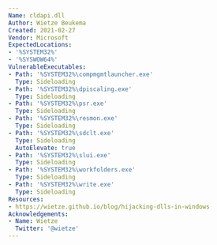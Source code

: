 ```yaml
---
Name: cldapi.dll
Author: Wietze Beukema
Created: 2021-02-27
Vendor: Microsoft
ExpectedLocations:
- '%SYSTEM32%'
- '%SYSWOW64%'
VulnerableExecutables:
- Path: '%SYSTEM32%\compmgmtlauncher.exe'
  Type: Sideloading
- Path: '%SYSTEM32%\dpiscaling.exe'
  Type: Sideloading
- Path: '%SYSTEM32%\psr.exe'
  Type: Sideloading
- Path: '%SYSTEM32%\resmon.exe'
  Type: Sideloading
- Path: '%SYSTEM32%\sdclt.exe'
  Type: Sideloading
  AutoElevate: true
- Path: '%SYSTEM32%\slui.exe'
  Type: Sideloading
- Path: '%SYSTEM32%\workfolders.exe'
  Type: Sideloading
- Path: '%SYSTEM32%\write.exe'
  Type: Sideloading
Resources:
- https://wietze.github.io/blog/hijacking-dlls-in-windows
Acknowledgements:
- Name: Wietze
  Twitter: '@wietze'
---
```


